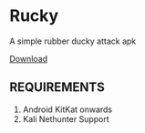 # Rucky
A simple rubber ducky attack apk

[Download](https://github.com/mayankmetha/Rucky/releases/latest)

## REQUIREMENTS
1) Android KitKat onwards
2) Kali Nethunter Support
